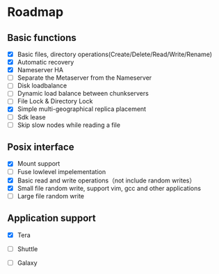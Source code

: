# Roadmap

## Basic functions
- [x] Basic files, directory operations(Create/Delete/Read/Write/Rename)
- [x] Automatic recovery
- [x] Nameserver HA
- [ ] Separate the Metaserver from the Nameserver
- [ ] Disk loadbalance
- [ ] Dynamic load balance between chunkservers
- [ ] File Lock & Directory Lock
- [x] Simple multi-geographical replica placement
- [ ] Sdk lease
- [ ] Skip slow nodes while reading a file

## Posix interface
- [x] Mount support
- [ ] Fuse lowlevel impelementation
- [x] Basic read and write operations（not include random writes）
- [x] Small file random write, support vim, gcc and other applications
- [ ] Large file random write

## Application support
- [x] Tera
- [ ] Shuttle
- [ ] Galaxy


